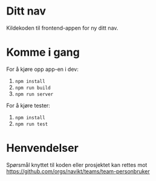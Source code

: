 # Ditt nav

Kildekoden til frontend-appen for ny ditt nav.

# Komme i gang

For å kjøre opp app-en i dev:

1.  `npm install`
2.  `npm run build`
2.  `npm run server`

For å kjøre tester:

1.  `npm install`
2.  `npm run test`

# Henvendelser

Spørsmål knyttet til koden eller prosjektet kan rettes mot https://github.com/orgs/navikt/teams/team-personbruker
